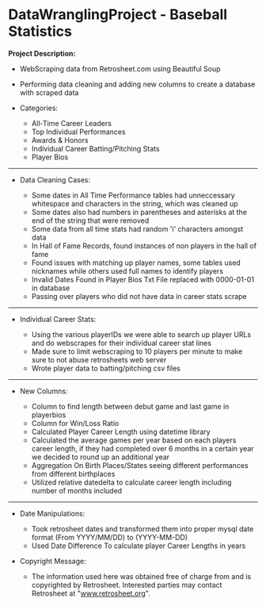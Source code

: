 # DataWranglingProject - Baseball Statistics

**Project Description:**
     
- WebScraping data from Retrosheet.com using Beautiful Soup

- Performing data cleaning and adding new columns to create a database with scraped data

- Categories:

     - All-Time Career Leaders
     - Top Individual Performances
     - Awards & Honors
     - Individual Career Batting/Pitching Stats
     - Player Bios 

---

- Data Cleaning Cases:

    - Some dates in All Time Performance tables had unneccessary whitespace and characters in the string, which was cleaned up
    - Some dates also had numbers in parentheses and asterisks at the end of the string that were removed
    - Some data from all time stats had random 'i' characters amongst data
    - In Hall of Fame Records, found instances of non players in the hall of fame
    - Found issues with matching up player names, some tables used nicknames while others used full names to identify players
    - Invalid Dates Found in Player Bios Txt File replaced with 0000-01-01 in database
    - Passing over players who did not have data in career stats scrape

---

- Individual Career Stats:
     
     - Using the various playerIDs we were able to search up player URLs and do webscrapes for their individual career stat lines
     - Made sure to limit webscraping to 10 players per minute to make sure to not abuse retrosheets web server
     - Wrote player data to batting/pitching csv files


--- 


- New Columns:

    - Column to find length between debut game and last game in playerbios
    - Column for Win/Loss Ratio
    - Calculated Player Career Length using datetime library
    - Calculated the average games per year based on each players career length, if they had completed over 6 months in a certain 
year we decided to round up an additional year
    - Aggregation On Birth Places/States seeing different performances from different birthplaces
    - Utilized relative datedelta to calculate career length including number of months included

  
---
    
- Date Manipulations:
  - Took retrosheet dates and transformed them into proper mysql date format (From YYYY/MM/DD) to (YYYY-MM-DD)
  - Used Date Difference To calculate player Career Lengths in years

- Copyright Message:

     + The information used here was obtained free of
     charge from and is copyrighted by Retrosheet.  Interested
     parties may contact Retrosheet at "www.retrosheet.org".
